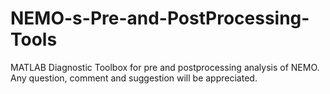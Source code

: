 # NEMO-s-Pre-and-PostProcessing-Tools
MATLAB Diagnostic Toolbox for pre and postprocessing analysis of NEMO. Any question, comment and suggestion will be appreciated. 
